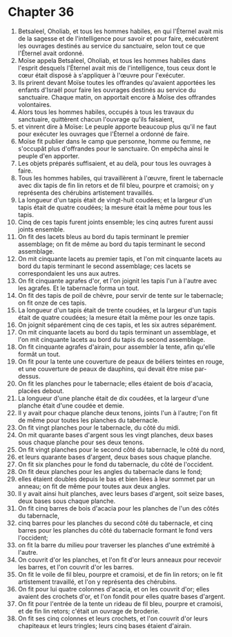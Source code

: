# Chapter 36

1. Betsaleel, Oholiab, et tous les hommes habiles, en qui l'Éternel avait mis de la sagesse et de l'intelligence pour savoir et pour faire, exécutèrent les ouvrages destinés au service du sanctuaire, selon tout ce que l'Éternel avait ordonné.
2. Moïse appela Betsaleel, Oholiab, et tous les hommes habiles dans l'esprit desquels l'Éternel avait mis de l'intelligence, tous ceux dont le cœur était disposé à s'appliquer à l'œuvre pour l'exécuter.
3. Ils prirent devant Moïse toutes les offrandes qu'avaient apportées les enfants d'Israël pour faire les ouvrages destinés au service du sanctuaire. Chaque matin, on apportait encore à Moïse des offrandes volontaires.
4. Alors tous les hommes habiles, occupés à tous les travaux du sanctuaire, quittèrent chacun l'ouvrage qu'ils faisaient,
5. et vinrent dire à Moïse: Le peuple apporte beaucoup plus qu'il ne faut pour exécuter les ouvrages que l'Éternel a ordonné de faire.
6. Moïse fit publier dans le camp que personne, homme ou femme, ne s'occupât plus d'offrandes pour le sanctuaire. On empêcha ainsi le peuple d'en apporter.
7. Les objets préparés suffisaient, et au delà, pour tous les ouvrages à faire.
8. Tous les hommes habiles, qui travaillèrent à l'œuvre, firent le tabernacle avec dix tapis de fin lin retors et de fil bleu, pourpre et cramoisi; on y représenta des chérubins artistement travaillés.
9. La longueur d'un tapis était de vingt-huit coudées; et la largeur d'un tapis était de quatre coudées; la mesure était la même pour tous les tapis.
10. Cinq de ces tapis furent joints ensemble; les cinq autres furent aussi joints ensemble.
11. On fit des lacets bleus au bord du tapis terminant le premier assemblage; on fit de même au bord du tapis terminant le second assemblage.
12. On mit cinquante lacets au premier tapis, et l'on mit cinquante lacets au bord du tapis terminant le second assemblage; ces lacets se correspondaient les uns aux autres.
13. On fit cinquante agrafes d'or, et l'on joignit les tapis l'un à l'autre avec les agrafes. Et le tabernacle forma un tout.
14. On fit des tapis de poil de chèvre, pour servir de tente sur le tabernacle; on fit onze de ces tapis.
15. La longueur d'un tapis était de trente coudées, et la largeur d'un tapis était de quatre coudées; la mesure était la même pour les onze tapis.
16. On joignit séparément cinq de ces tapis, et les six autres séparément.
17. On mit cinquante lacets au bord du tapis terminant un assemblage, et l'on mit cinquante lacets au bord du tapis du second assemblage.
18. On fit cinquante agrafes d'airain, pour assembler la tente, afin qu'elle formât un tout.
19. On fit pour la tente une couverture de peaux de béliers teintes en rouge, et une couverture de peaux de dauphins, qui devait être mise par-dessus.
20. On fit les planches pour le tabernacle; elles étaient de bois d'acacia, placées debout.
21. La longueur d'une planche était de dix coudées, et la largeur d'une planche était d'une coudée et demie.
22. Il y avait pour chaque planche deux tenons, joints l'un à l'autre; l'on fit de même pour toutes les planches du tabernacle.
23. On fit vingt planches pour le tabernacle, du côté du midi.
24. On mit quarante bases d'argent sous les vingt planches, deux bases sous chaque planche pour ses deux tenons.
25. On fit vingt planches pour le second côté du tabernacle, le côté du nord,
26. et leurs quarante bases d'argent, deux bases sous chaque planche.
27. On fit six planches pour le fond du tabernacle, du côté de l'occident.
28. On fit deux planches pour les angles du tabernacle dans le fond;
29. elles étaient doubles depuis le bas et bien liées à leur sommet par un anneau; on fit de même pour toutes aux deux angles.
30. Il y avait ainsi huit planches, avec leurs bases d'argent, soit seize bases, deux bases sous chaque planche.
31. On fit cinq barres de bois d'acacia pour les planches de l'un des côtés du tabernacle,
32. cinq barres pour les planches du second côté du tabernacle, et cinq barres pour les planches du côté du tabernacle formant le fond vers l'occident;
33. on fit la barre du milieu pour traverser les planches d'une extrémité à l'autre.
34. On couvrit d'or les planches, et l'on fit d'or leurs anneaux pour recevoir les barres, et l'on couvrit d'or les barres.
35. On fit le voile de fil bleu, pourpre et cramoisi, et de fin lin retors; on le fit artistement travaillé, et l'on y représenta des chérubins.
36. On fit pour lui quatre colonnes d'acacia, et on les couvrit d'or; elles avaient des crochets d'or, et l'on fondit pour elles quatre bases d'argent.
37. On fit pour l'entrée de la tente un rideau de fil bleu, pourpre et cramoisi, et de fin lin retors; c'était un ouvrage de broderie.
38. On fit ses cinq colonnes et leurs crochets, et l'on couvrit d'or leurs chapiteaux et leurs tringles; leurs cinq bases étaient d'airain.

